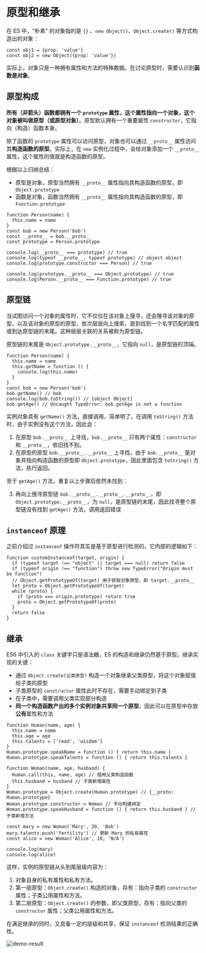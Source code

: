 # 原型和继承

在 ES 中，“朴素” 的对象指的是 `{}` 、`new Object()`、`Object.create()` 等方式构造出的对象：

```JS
const obj1 = {prop: 'value'}
const obj2 = new Object({prop: 'value'})
```

实际上，对象只是一种拥有属性和方法的特殊数据。在讨论原型时，需要认识到**函数是对象**。

## 原型构成

**所有（非箭头）函数都拥有一个 `prototype` 属性，这个属性指向一个对象，这个对象被叫做原型（或原型对象）**。原型默认拥有一个重要属性 `constructor`，它指向（构造）函数本身。

除了函数的 `prototype` 属性可以访问原型，对象也可以通过 `__proto__` 属性访问其**构造函数的原型**。实际上，在 `new` 实例化过程中，会给对象添加一个 `__proto__` 属性，这个属性的值就是构造函数的原型。

根据以上归纳总结：
- 原型是对象，原型当然拥有 `__proto__` 属性指向其构造函数的原型，即 `Object.prototype`
- 函数是对象，函数当然拥有 `__proto__` 属性指向其构造函数的原型，即 `Function.prototype`

```JS
function Person(name) {
  this.name = name
}
const bob = new Person('bob')
const __proto__ = bob.__proto__
const prototype = Person.prototype

console.log(__proto__ === prototype) // true
console.log(typeof __proto__, typeof prototype) // object object
console.log(prototype.constructor === Person) // true

console.log(prototype.__proto__ === Object.prototype) // true
console.log(Person.__proto__ === Function.prototype) // true
```

## 原型链

当试图访问一个对象的属性时，它不仅仅在该对象上搜寻，还会搜寻该对象的原型，以及该对象的原型的原型，依次层层向上搜索，直到找到一个名字匹配的属性或到达原型链的末尾。这种层层关联的关系被称为原型链。

原型链的末尾是 `Object.prototype.__proto__`，它指向 `null`，是原型链的顶端。

```JS
function Person(name) {
  this.name = name
  this.getName = function () {
    console.log(this.name)
  }
}
const bob = new Person('bob')
bob.getName() // bob
console.log(bob.toString()) // [object Object]
bob.getAge() // Uncaught TypeError: bob.getAge is not a function
```

实例对象具有 `getName()` 方法，直接调用，简单明了。在调用 `toString()` 方法时，由于实例没有这个方法，因此会：
1. 在原型 `bob.__proto__` 上寻找，`bob.__proto__` 只有两个属性：`constructor` 和 `__proto__`，依旧找不到。
2. 在原型的原型 `bob.__proto__.__proto__` 上寻找，由于 `bob.__proto__` 是对象并指向构造函数的原型即 `Object.prototype`，因此里面包含 `toString()` 方法，执行返回。

至于 `getAge()` 方法，重复以上步骤后依然未找到：

3. 再向上搜寻原型链 `bob.__proto__.__proto__.__proto__`，即 `Object.prototype.__proto__`，为 `null`，是原型链的末尾，因此找寻整个原型链没有找到 `getAge()` 方法，调用返回错误

## `instanceof` 原理

之前介绍过 `instanceof` 操作符其实是基于原型进行检测的，它内部的逻辑如下：

```JS
function customInstanceof(target, origin) {
  if (typeof target !== "object" || target === null) return false
  if (typeof origin !== "function") throw new TypeError("Origin must be function")
  // Object.getPrototypeOf(target) 用于获取对象原型，即 target.__proto__
  let proto = Object.getPrototypeOf(target)
  while (proto) {
    if (proto === origin.prototype) return true
    proto = Object.getPrototypeOf(proto)
  }
  return false
}
```

## 继承

ES6 中引入的 `class` 关键字只是语法糖，ES 的构造和继承仍然基于原型。继承实现的关键：
- 通过 `Object.create(父类原型)` 构造一个对象继承父类原型，将这个对象赋值给子类的原型
- 子类原型的 `constructor` 属性此时不存在，需要手动绑定到子类
- 在子类中，需要调用父类实现部分构造
- **同一个构造函数产出的多个实例对象共享同一个原型**，因此可以在原型中存放**公有**属性和方法

```JS
function Human(name, age) {
  this.name = name
  this.age = age
  this.talents = ['read', 'wisdom']
}
Human.prototype.speakName = function () { return this.name }
Human.prototype.speakTalents = function () { return this.talents }

function Woman(name, age, husband) {
  Human.call(this, name, age) // 借用父类构造函数
  this.husband = husband // 子类新增属性
}
Woman.prototype = Object.create(Human.prototype) // {__proto: Human.prototype}
Woman.prototype.constructor = Woman // 手动构建绑定
Woman.prototype.speakHusband = function () { return this.husband } // 子类新增方法

const mary = new Woman('Mary', 20, 'Bob')
mary.talents.push('fertility') // 更新 Mary 的私有属性
const alice = new Woman('Alice', 10, 'N/A')

console.log(mary)
console.log(alice)
```

这样，实例的原型链从头到尾层级内容为：
1. 对象自身的私有属性和私有方法。
2. 第一层原型：`Object.create()` 构造的对象，存有：指向子类的 `constructor` 属性；子类公用属性和方法。
3. 第二层原型：`Object.create()` 的参数，即父类原型，存有：指向父类的 `constructor` 属性；父类公用属性和方法。

在满足继承的同时，又具备一定的层级和共享，保证 `instanceof` 检测结果的正确性。

![demo-result](/原型和继承/demo-result.png)
